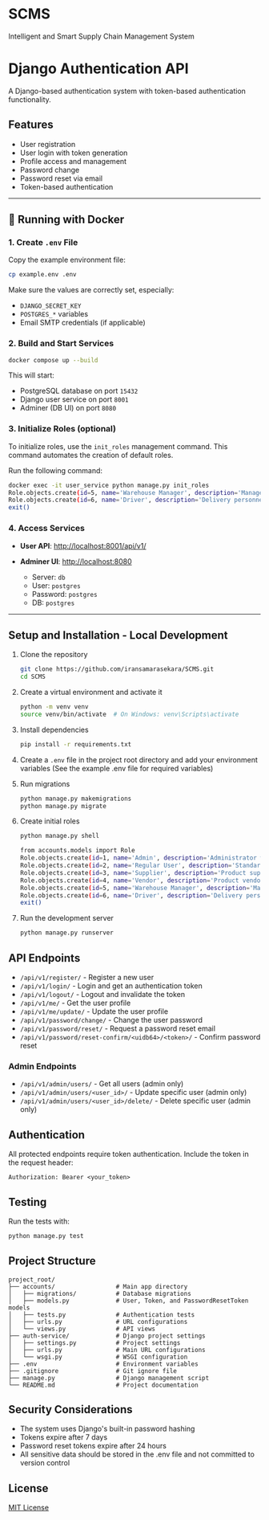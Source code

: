 # SCMS
Intelligent and Smart Supply Chain Management System

# Django Authentication API

A Django-based authentication system with token-based authentication functionality.

## Features

- User registration
- User login with token generation
- Profile access and management
- Password change
- Password reset via email
- Token-based authentication

--- 

## 🚀 Running with Docker

### 1. Create `.env` File

Copy the example environment file:

```bash
cp example.env .env
```

Make sure the values are correctly set, especially:

* `DJANGO_SECRET_KEY`
* `POSTGRES_*` variables
* Email SMTP credentials (if applicable)

### 2. Build and Start Services

```bash
docker compose up --build
```

This will start:

* PostgreSQL database on port `15432`
* Django user service on port `8001`
* Adminer (DB UI) on port `8080`

### 3. Initialize Roles (optional)

To initialize roles, use the `init_roles` management command. This command automates the creation of default roles.

Run the following command:

```bash
docker exec -it user_service python manage.py init_roles
Role.objects.create(id=5, name='Warehouse Manager', description='Manages warehouses')
Role.objects.create(id=6, name='Driver', description='Delivery personnel')
exit()
```

### 4. Access Services

* **User API**: [http://localhost:8001/api/v1/](http://localhost:8001/api/v1/)
* **Adminer UI**: [http://localhost:8080](http://localhost:8080)

  * Server: `db`
  * User: `postgres`
  * Password: `postgres`
  * DB: `postgres`

---

## Setup and Installation - Local Development

1. Clone the repository
   ```bash
   git clone https://github.com/iransamarasekara/SCMS.git
   cd SCMS
   ```

2. Create a virtual environment and activate it
   ```bash
   python -m venv venv
   source venv/bin/activate  # On Windows: venv\Scripts\activate
   ```

3. Install dependencies
   ```bash
   pip install -r requirements.txt
   ```

4. Create a `.env` file in the project root directory and add your environment variables
   (See the example .env file for required variables)

5. Run migrations
   ```bash
   python manage.py makemigrations
   python manage.py migrate
   ```

6. Create initial roles
   ```bash
   python manage.py shell

   from accounts.models import Role
   Role.objects.create(id=1, name='Admin', description='Administrator with full access')
   Role.objects.create(id=2, name='Regular User', description='Standard user account')
   Role.objects.create(id=3, name='Supplier', description='Product supplier')
   Role.objects.create(id=4, name='Vendor', description='Product vendor')
   Role.objects.create(id=5, name='Warehouse Manager', description='Manages warehouses')
   Role.objects.create(id=6, name='Driver', description='Delivery personnel')
   exit()
   ```

7. Run the development server
   ```bash
   python manage.py runserver
   ```

## API Endpoints

- `/api/v1/register/` - Register a new user
- `/api/v1/login/` - Login and get an authentication token
- `/api/v1/logout/` - Logout and invalidate the token
- `/api/v1/me/` - Get the user profile
- `/api/v1/me/update/` - Update the user profile
- `/api/v1/password/change/` - Change the user password
- `/api/v1/password/reset/` - Request a password reset email
- `/api/v1/password/reset-confirm/<uidb64>/<token>/` - Confirm password reset

### Admin Endpoints
- `/api/v1/admin/users/` - Get all users (admin only)
- `/api/v1/admin/users/<user_id>/` - Update specific user (admin only)
- `/api/v1/admin/users/<user_id>/delete/` - Delete specific user (admin only)

## Authentication

All protected endpoints require token authentication. Include the token in the request header:

```
Authorization: Bearer <your_token>
```

## Testing

Run the tests with:

```bash
python manage.py test
```

## Project Structure

```
project_root/
├── accounts/                 # Main app directory
│   ├── migrations/           # Database migrations
│   ├── models.py             # User, Token, and PasswordResetToken models
│   ├── tests.py              # Authentication tests
│   ├── urls.py               # URL configurations
│   └── views.py              # API views
├── auth-service/             # Django project settings
│   ├── settings.py           # Project settings
│   ├── urls.py               # Main URL configurations
│   └── wsgi.py               # WSGI configuration
├── .env                      # Environment variables
├── .gitignore                # Git ignore file
├── manage.py                 # Django management script
└── README.md                 # Project documentation
```

## Security Considerations

- The system uses Django's built-in password hashing
- Tokens expire after 7 days
- Password reset tokens expire after 24 hours
- All sensitive data should be stored in the .env file and not committed to version control

## License

[MIT License](LICENSE)
